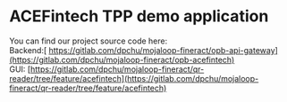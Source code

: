 # ACEFintech TPP demo application

You can find our project source code here:  
Backend:[ https://gitlab.com/dpchu/mojaloop-fineract/opb-api-gateway](https://gitlab.com/dpchu/mojaloop-fineract/opb-acefintech)  
GUI: [https://gitlab.com/dpchu/mojaloop-fineract/qr-reader/tree/feature/acefintech](https://gitlab.com/dpchu/mojaloop-fineract/qr-reader/tree/feature/acefintech)



